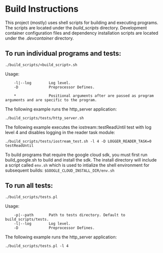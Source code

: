 # Build Instructions

This project (mostly) uses shell scripts for building and executing programs. The scripts are located under the <i>build_scripts</i> directory. Development container configuration files and dependency installation scripts are located under the <i>.devcontainer</i> directory. 

## To run individual programs and tests: 
 ```./build_scripts/<build_script>.sh```

Usage:
```
	-l|--log        Log level.
	-D              Preprocessor Defines.

	*               Positional arguments after are passed as program arguments and are specific to the program.
```

The following example runs the http_server application:

 ```./build_scripts/tests/http_server.sh```

The following example executes the iostream::testReadUntil test with log level 4 and disables logging in the reader task module:

 ```./build_scripts/tests/iostream_test.sh -l 4 -D LOGGER_READER_TASK=0 testReadUntil```

 To build programs that require the google cloud sdk, you must first run build_google.sh to build and install the sdk. The install directory will include a script called `env.sh` which is used to intialize the shell environment for subsequent builds:
 ```$GOOGLE_CLOUD_INSTALL_DIR/env.sh```

## To run all tests: 
```./build_scripts/tests.pl```

Usage:
```
	-p|--path       Path to tests directory. Default to build_scripts/tests.
	-l|--log        Log level.
	-D              Preprocessor Defines.
```

The following example runs the http_server application:

```./build_scripts/tests.pl -l 4```

